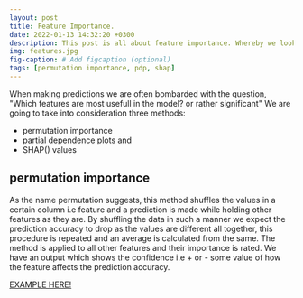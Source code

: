 ```yaml
---
layout: post
title: Feature Importance.
date: 2022-01-13 14:32:20 +0300
description: This post is all about feature importance. Whereby we look at the ways one can identify if a feature is worth having in the model or rather if it has a significant influence in the prediction. The methods are model-agnostic
img: features.jpg 
fig-caption: # Add figcaption (optional)
tags: [permutation importance, pdp, shap]
---
```


When making predictions we are often bombarded with the question, "Which features are most usefull in the model? or rather significant"
We are going to take into consideration three methods:

- permutation importance
- partial dependence plots
and
- SHAP() values

## permutation importance

As the name permutation suggests, this method shuffles the values in a certain column i.e feature
and a prediction is made while holding other features as they are. By shuffling the data in such a manner
we expect the prediction accuracy to drop as the values are different all together, this procedure is
repeated and an average is calculated from the same. The method is applied to all other features and 
their importance is rated. We have an output which shows the confidence i.e + or - some value of how the feature 
affects the prediction accuracy.

[EXAMPLE HERE!](https://sirwilliam254.github.io/Feature-Importance/feat.html)
